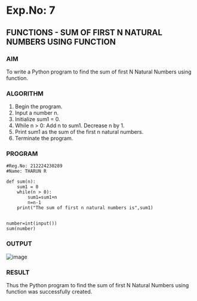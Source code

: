 # Exp.No: 7
## FUNCTIONS - SUM OF FIRST N NATURAL NUMBERS USING FUNCTION

### AIM  

To write a Python program to find the sum of first N Natural Numbers using function.

### ALGORITHM

1. Begin the program.  
2. Input a number n.
3. Initialize sum1 = 0.
4. While n > 0:
   Add n to sum1.
   Decrease n by 1.
5. Print sum1 as the sum of the first n natural numbers.
6. Terminate the program.

### PROGRAM
```
#Reg.No: 212224230289
#Name: THARUN R

def sum(n):
    sum1 = 0
    while(n > 0):
        sum1=sum1+n
        n=n-1
    print("The sum of first n natural numbers is",sum1)
    
    
number=int(input())
sum(number)

```
### OUTPUT

![image](https://github.com/user-attachments/assets/d79973bd-a471-4b7d-8b77-935b93495f21)

### RESULT

Thus the Python program to find the sum of first N Natural Numbers using function was successfully created.
